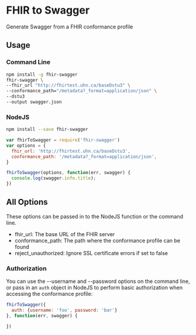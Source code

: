 # FHIR to Swagger
Generate Swagger from a FHIR conformance profile

## Usage
### Command Line
```bash
npm install -g fhir-swagger
fhir-swagger \
--fhir_url "http://fhirtest.uhn.ca/baseDstu3" \
--conformance_path="/metadata?_format=application/json" \
--dstu3
--output swagger.json
```

### NodeJS
```bash
npm install --save fhir-swagger
```

```js
var fhirToSwagger = require('fhir-swagger')
var options = {
  fhir_url: 'http://fhirtest.uhn.ca/baseDstu3',
  conformance_path: '/metadata?_format=application/json',
}

fhirToSwagger(options, function(err, swagger) {
  console.log(swagger.info.title);
})
```

## All Options

These options can be passed in to the NodeJS function or the command line.

* fhir_url: The base URL of the FHIR server
* conformance_path: The path where the conformance profile can be found
* reject_unauthorized: Ignore SSL certificate errors if set to false

### Authorization

You can use the --username and --password options on the command line, or pass in an `auth` object in NodeJS
to perform basic authorization when accessing the conformance profile:

```js
fhirToSwagger({
  auth: {username: 'foo', password: 'bar'}
}, function(err, swagger) {

})
```

